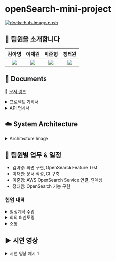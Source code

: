 # openSearch-mini-project

[![dockerhub-image-push](https://github.com/3sam5oh/openSearch-mini-project/actions/workflows/dockerize-and-push.yml/badge.svg?branch=main)](https://github.com/3sam5oh/openSearch-mini-project/actions/workflows/dockerize-and-push.yml)


##  👋 팀원을 소개합니다
|                            김아영                            |                            이재원                            |                            이준형                            |                            정태원                            |                    
| :----------------------------------------------------------: | :----------------------------------------------------------: | :----------------------------------------------------------: | :----------------------------------------------------------: | 
| [<img src="https://img.shields.io/badge/Github-Link-FFE482?logo=Github">](https://github.com/koyoung99) | [<img src="https://img.shields.io/badge/Github-Link-FF0000?logo=Github">](https://github.com/jlee38266) | [<img src="https://img.shields.io/badge/Github-Link-3D3A61?logo=Github">](https://github.com/jhlee6515) | [<img src="https://img.shields.io/badge/Github-Link-2C633B?logo=Github">](https://github.com/t4e1)  |


## 📃 Documents
🔗 [문서 링크](https://docs.google.com/spreadsheets/d/1PFpfU3J2f6BZmK2c0MfqZwWrJSDYYymq3Z1WyeeDx20/edit?usp=sharing)

<details>
  <summary>프로젝트 기획서</summary>
  <img width="600" alt="image" src="https://github.com/3sam5oh/openSearch-mini-project/assets/152199695/36ce9f02-9482-4618-abb6-c87fe68eec9a">
</details>

<details>
  <summary>API 명세서</summary>
  <img alt="image" src="https://github.com/3sam5oh/openSearch-mini-project/assets/152199695/7a21c0de-9fc8-42f4-b345-2bc4ddafdf59">
</details>

## ☁️ System Architecture
<details>
  <summary>Architecture Image</summary>
  <img width="600" alt="image" src="https://github.com/3sam5oh/openSearch-mini-project/assets/152199695/b89b0a69-d199-4a0d-b3d5-93cb4b16127c">
</details>

## 💬 팀원별 업무 & 일정
- 김아영: 화면 구현, OpenSearch Feature Test
- 이재원: 문서 작성, CI 구축
- 이준형: AWS OpenSearch Service 연결, 인덱싱
- 정태원: OpenSearch 기능 구현
### 헙업 내역
<details>
  <summary>일정계획 수립</summary>
  <img width="600" alt="image" src="https://github.com/3sam5oh/openSearch-mini-project/assets/152199695/b7be5777-86fe-461c-8658-075b0cf62969">
</details>
<details>
  <summary>회의 & 멘토링</summary>
  <img width="600" alt="image" src="https://github.com/3sam5oh/openSearch-mini-project/assets/152199695/2bf2a3b6-51a1-43b0-8b6a-db9be5a02a4f">
</details>
<details>
  <summary>소통</summary>
<img width="600" alt="image" src="https://github.com/3sam5oh/openSearch-mini-project/assets/152199695/bd98e97c-b5c2-4edc-b325-f38fb0c0d841">
</details>
  

## ▶️ 시연 영상
<details>
  <summary>시연 영상 예시 1</summary>
  <img width="600" alt="image" src="https://github.com/3sam5oh/openSearch-mini-project/assets/152199695/36ce9f02-9482-4618-abb6-c87fe68eec9a">
</details>
